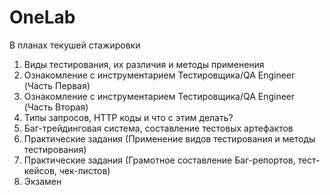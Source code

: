# OneLab
В планах текушей стажировки
1. Виды тестирования, их различия и методы применения
2. Ознакомление с инструментарием Тестировщика/QA Engineer (Часть Первая)
3. Ознакомление с инструментарием Тестировщика/QA Engineer (Часть Вторая)
4. Типы запросов, HTTP коды и что с этим делать?
5. Баг-трейдинговая система, составление тестовых артефактов
6. Практические задания (Применение видов тестирования и методы тестирования)
7. Практические задания (Грамотное составление Баг-репортов, тест-кейсов, чек-листов)
8. Экзамен
